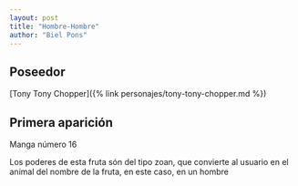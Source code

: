 ```yaml
---
layout: post
title: "Hombre-Hombre"
author: "Biel Pons"
---
```


## Poseedor

[Tony Tony Chopper]({% link personajes/tony-tony-chopper.md %})

## Primera aparición

Manga número 16

Los poderes de esta fruta són del tipo zoan, que convierte al usuario en el animal del nombre de la fruta, en este caso, en un hombre